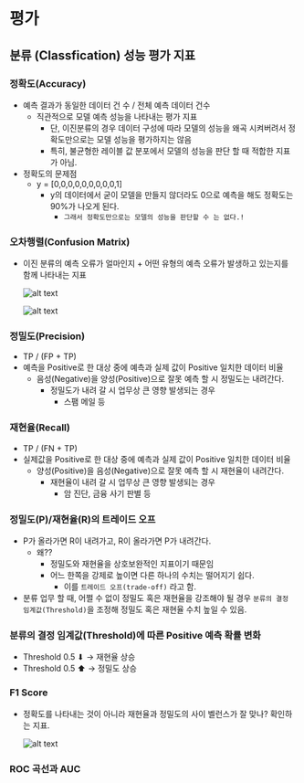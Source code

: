 # 평가
## 분류 (Classfication) 성능 평가 지표
### 정확도(Accuracy)
- 예측 결과가 동일한 데이터 건 수 / 전체 예측 데이터 건수
    - 직관적으로 모델 예측 성능을 나타내는 평가 지표
         - 단, 이진분류의 경우 데이터 구성에 따라 모델의 성능을 왜곡 시켜버려서 정확도만으로는 모델 성능을 평가하지는 않음
         - 특히, 불균형한 레이블 값 분포에서 모델의 성능을 판단 할 때 적합한 지표가 아님.
- 정확도의 문제점
    - y = [0,0,0,0,0,0,0,0,0,1]
        - y의 데이터에서 굳이 모델을 만들지 않더라도 0으로 예측을 해도 정확도는 90%가 나오게 된다.
            - `그래서 정확도만으로는 모델의 성능을 판단할 수 는 없다.!`
 
### 오차행렬(Confusion Matrix)
- 이진 분류의 예측 오류가 얼마인지 + 어떤 유형의 예측 오류가 발생하고 있는지를 함께 나타내는 지표

    ![alt text](image-1.png)

    ![alt text](image-4.png)

### 정밀도(Precision)
- TP / (FP + TP)
- 예측을 Positive로 한 대상 중에 예측과 실제 값이 Positive 일치한 데이터 비율
    - 음성(Negative)을 양성(Positive)으로 잘못 예측 할 시 정밀도는 내려간다.
        - 정밀도가 내려 갈 시 업무상 큰 영향 발생되는 경우
             - 스팸 메일 등
             
### 재현율(Recall)
- TP / (FN + TP)
- 실제값을 Positive로 한 대상 중에 예측과 실제 값이 Positive 일치한 데이터 비율
    - 양성(Positive)을 음성(Negative)으로 잘못 예측 할 시 재현율이 내려간다.
        - 재현율이 내려 갈 시 업무상 큰 영향 발생되는 경우
            - 암 진단, 금융 사기 판별 등

### 정밀도(P)/재현율(R)의 트레이드 오프
- P가 올라가면 R이 내려가고, R이 올라가면 P가 내려간다.
    - 왜??
        - 정밀도와 재현율을 상호보완적인 지표이기 때문임
        - 어느 한쪽을 강제로 높이면 다른 하나의 수치는 떨어지기 쉽다.
            - 이를 `트레이드 오프(trade-off)` 라고 함.
- 분류 업무 할 때, 어쩔 수 없이 정밀도 혹은 재현율을 강조해야 될 경우 `분류의 결정 임계값(Threshold)`을 조정해 정밀도 혹은 재현율 수치 높일 수 있음. 

### 분류의 결정 임계값(Threshold)에 따른 Positive 예측 확률 변화
- Threshold 0.5 ⬇ -> 재현율 상승
- Threshold 0.5 ⬆ -> 정밀도 상승
### F1 Score
- 정확도를 나타내는 것이 아니라 재현율과 정밀도의 사이 벨런스가 잘 맞나? 확인하는 지표.

    ![alt text](image-3.png)
### ROC 곡선과 AUC